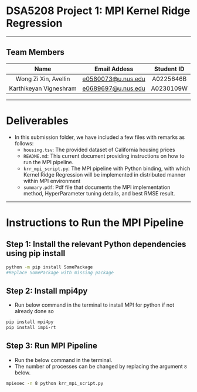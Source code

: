 # DSA5208 Project 1: MPI Kernel Ridge Regression

---

## Team Members

| Name                 | Email Addess       | Student ID |
|:--------------------:|:------------------:|:----------:|
|Wong Zi Xin, Avellin  |e0580073@u.nus.edu  | A0225646B  |
|Karthikeyan Vigneshram            | e0689697@u.nus.edu | A0230109W  |

---

# Deliverables 

- In this submission folder, we have included a few files with remarks as follows:
    - `housing.tsv`: The provided dataset of California housing prices
    - `README.md`: This current document providing instructions on how to run the MPI pipeline.
    - `krr_mpi_script.py`: The MPI pipeline with Python binding, with which Kernel Ridge Regression will be implemented in distributed manner within MPI environment
    - `summary.pdf`: Pdf file that documents the MPI implementation method, HyperParameter tuning details, and best RMSE result.

---

# Instructions to Run the MPI Pipeline

## Step 1: Install the relevant Python dependencies using pip install



```bash
python -m pip install SomePackage
#Replace SomePackage with missing package
```

## Step 2: Install mpi4py

- Run below command in the terminal to install MPI for python if not already done so

```bash
pip install mpi4py
pip install impi-rt
```

## Step 3: Run MPI Pipeline 

- Run the below command in the terminal.
- The number of processes can be changed by replacing the argument `8` below.

```bash
mpiexec -n 8 python krr_mpi_script.py
```
